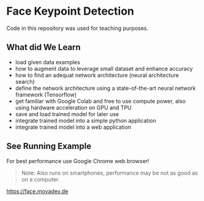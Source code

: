 # Face Keypoint Detection

Code in this repository was used for teaching purposes.

## What did We Learn

- load given data examples
- how to augment data to leverage small dataset and enhance accuracy
- how to find an adequat network architecture (neural architecture search)
- define the network architecture using a state-of-the-art neural network framework (Tensorflow)
- get familiar with Google Colab and free to use compute power, also using hardware acceleration on GPU and TPU
- save and load trained model for later use
- integrate trained model into a simple python application
- integrate trained model into a web application



## See Running Example

For best performance use Google Chrome web browser!

> Note: Also runs on smartphones, performance may be not as good as on a computer.

https://face.movadev.de
